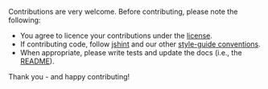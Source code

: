 Contributions are very welcome. Before contributing, please note the following:

* You agree to licence your contributions under the [license](LICENCE).
* If contributing code, follow [jshint](http://www.jshint.com/) and our other [style-guide conventions](http://mozweb.readthedocs.org/en/latest/index.html).
* When appropriate, please write tests and update the docs (i.e., the [README](README.md)).

Thank you - and happy contributing!
